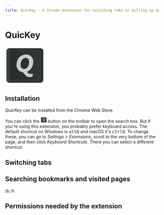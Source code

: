 ```yaml
---
title: QuicKey - A Chrome extension for switching tabs or pulling up bookmarks and history via a Quicksilver-style search.
---
```


# QuicKey

![QuicKey](img/icon-128.png)


## Installation

*QuicKey* can be installed from the Chrome Web Store.

You can click the <img src="img/icon-38.png" style="height: 19px"> button on the toolbar to open the search box.  But if you're using this extension, you probably prefer keyboard access.  The default shortcut on Windows is <kbd>alt</kbd><kbd>Q</kbd> and macOS it's <kbd>ctrl</kbd><kbd>Q</kbd>.  To change these, you can go to *Settings > Extensions*, scroll to the very bottom of the page, and then click *Keyboard Shortcuts*.  There you can select a different shortcut.   


## Switching tabs



## Searching bookmarks and visited pages

/b
/h


## Permissions needed by the extension

